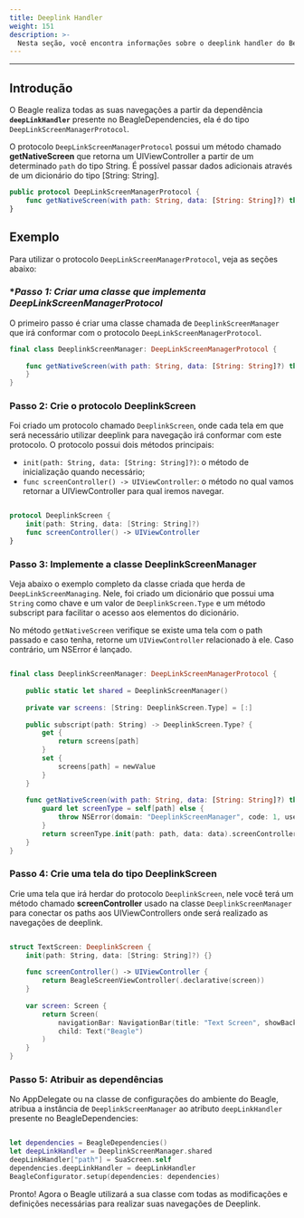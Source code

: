 ```yaml
---
title: Deeplink Handler
weight: 151
description: >-
  Nesta seção, você encontra informações sobre o deeplink handler do Beagle no iOS.
---
```


---

## Introdução

O Beagle realiza todas as suas navegações a partir da dependência **`deepLinkHandler`** presente no BeagleDependencies, ela é do tipo `DeepLinkScreenManagerProtocol`.

O protocolo `DeepLinkScreenManagerProtocol` possui um método chamado **getNativeScreen** que retorna um UIViewController a partir de um determinado `path` do tipo String. É possível passar dados adicionais através de um dicionário do tipo [String: String].

```swift
public protocol DeepLinkScreenManagerProtocol {
    func getNativeScreen(with path: String, data: [String: String]?) throws -> UIViewController
}
```

## **Exemplo**

Para utilizar o protocolo `DeepLinkScreenManagerProtocol`, veja as seções abaixo: 

### **Passo 1: Criar uma classe que implementa DeepLinkScreenManagerProtocol*

O primeiro passo é criar uma classe chamada de `DeeplinkScreenManager` que irá conformar com o protocolo `DeepLinkScreenManagerProtocol`.

```swift
final class DeeplinkScreenManager: DeepLinkScreenManagerProtocol {
    
    func getNativeScreen(with path: String, data: [String: String]?) throws -> UIViewController {
    }
}
```

### **Passo 2: Crie o protocolo DeeplinkScreen**

Foi criado um protocolo chamado `DeeplinkScreen`, onde cada tela em que será necessário utilizar deeplink para navegação irá conformar com este protocolo.
O protocolo possui dois métodos principais:

- `init(path: String, data: [String: String]?)`: o método de inicialização quando necessário;
- `func screenController() -> UIViewController`: o método no qual vamos retornar a UIViewController para qual iremos navegar.

```swift

protocol DeeplinkScreen {
    init(path: String, data: [String: String]?)
    func screenController() -> UIViewController
}
```

### **Passo 3: Implemente a classe DeeplinkScreenManager**

Veja abaixo o exemplo completo da classe criada que herda de `DeepLinkScreenManaging`. Nele, foi criado um dicionário que possui uma `String` como chave e um valor de `DeeplinkScreen.Type` e um método subscript para facilitar o acesso aos elementos do dicionário.

No método `getNativeScreen` verifique se existe uma tela com o path passado e caso tenha, retorne um `UIViewController` relacionado à ele. Caso contrário, um NSError é lançado.

```swift

final class DeeplinkScreenManager: DeepLinkScreenManagerProtocol {
    
    public static let shared = DeeplinkScreenManager()
    
    private var screens: [String: DeeplinkScreen.Type] = [:]
    
    public subscript(path: String) -> DeeplinkScreen.Type? {
        get {
            return screens[path]
        }
        set {
            screens[path] = newValue
        }
    }
    
    func getNativeScreen(with path: String, data: [String: String]?) throws -> UIViewController {
        guard let screenType = self[path] else {
            throw NSError(domain: "DeeplinkScreenManager", code: 1, userInfo: nil)
        }
        return screenType.init(path: path, data: data).screenController()
    }
}

```

### **Passo 4: Crie uma tela do tipo DeeplinkScreen**

Crie uma tela que irá herdar do protocolo `DeeplinkScreen`, nele você terá um método chamado **screenController** usado na classe `DeeplinkScreenManager` para conectar os paths aos UIViewControllers onde será realizado as navegações de deeplink.

```swift

struct TextScreen: DeeplinkScreen {
    init(path: String, data: [String: String]?) {}
    
    func screenController() -> UIViewController {
        return BeagleScreenViewController(.declarative(screen))
    }
    
    var screen: Screen {
        return Screen(
            navigationBar: NavigationBar(title: "Text Screen", showBackButton: true),
            child: Text("Beagle")
        )
    }
}

```

### **Passo 5: Atribuir as dependências**

No AppDelegate ou na classe de configurações do ambiente do Beagle, atribua a instância de `DeeplinkScreenManager` ao atributo `deepLinkHandler` presente no BeagleDependencies:

```swift

let dependencies = BeagleDependencies()
let deepLinkHandler = DeeplinkScreenManager.shared
deepLinkHandler["path"] = SuaScreen.self
dependencies.deepLinkHandler = deepLinkHandler
BeagleConfigurator.setup(dependencies: dependencies)

```

Pronto! Agora o Beagle utilizará a sua classe com todas as modificações e definições necessárias para realizar suas navegações de Deeplink.
